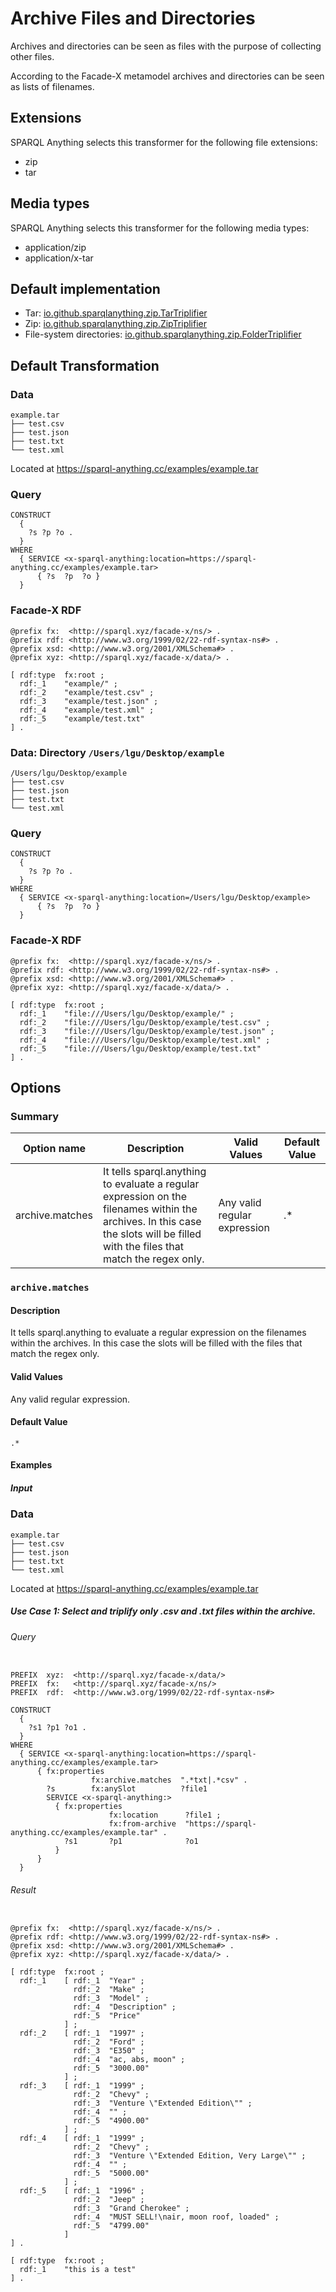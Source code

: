 # Archive Files and Directories

Archives and directories can be seen as files with the purpose of collecting other files.

According to the Facade-X metamodel archives and directories can be seen as lists of filenames.


## Extensions

SPARQL Anything selects this transformer for the following file extensions:

- zip
- tar

## Media types

SPARQL Anything selects this transformer for the following media types:

- application/zip
- application/x-tar

## Default implementation

- Tar: [io.github.sparqlanything.zip.TarTriplifier](../sparql-anything-archive/src/main/java/com/github/sparqlanything/zip/TarTriplifier.java)
- Zip: [io.github.sparqlanything.zip.ZipTriplifier](../sparql-anything-archive/src/main/java/com/github/sparqlanything/zip/ZipTriplifier.java)
- File-system directories: [io.github.sparqlanything.zip.FolderTriplifier](../sparql-anything-archive/src/main/java/com/github/sparqlanything/zip/FolderTriplifier.java)

## Default Transformation


### Data

```
example.tar
├── test.csv
├── test.json
├── test.txt
└── test.xml
```

Located at https://sparql-anything.cc/examples/example.tar

### Query

```
CONSTRUCT
  {
    ?s ?p ?o .
  }
WHERE
  { SERVICE <x-sparql-anything:location=https://sparql-anything.cc/examples/example.tar>
      { ?s  ?p  ?o }
  }

```

### Facade-X RDF

```turtle
@prefix fx:  <http://sparql.xyz/facade-x/ns/> .
@prefix rdf: <http://www.w3.org/1999/02/22-rdf-syntax-ns#> .
@prefix xsd: <http://www.w3.org/2001/XMLSchema#> .
@prefix xyz: <http://sparql.xyz/facade-x/data/> .

[ rdf:type  fx:root ;
  rdf:_1    "example/" ;
  rdf:_2    "example/test.csv" ;
  rdf:_3    "example/test.json" ;
  rdf:_4    "example/test.xml" ;
  rdf:_5    "example/test.txt"
] .
```

### Data: Directory  `/Users/lgu/Desktop/example`

```
/Users/lgu/Desktop/example
├── test.csv
├── test.json
├── test.txt
└── test.xml
```

### Query

```
CONSTRUCT 
  { 
    ?s ?p ?o .
  }
WHERE
  { SERVICE <x-sparql-anything:location=/Users/lgu/Desktop/example>
      { ?s  ?p  ?o }
  }

```

### Facade-X RDF

```turtle
@prefix fx:  <http://sparql.xyz/facade-x/ns/> .
@prefix rdf: <http://www.w3.org/1999/02/22-rdf-syntax-ns#> .
@prefix xsd: <http://www.w3.org/2001/XMLSchema#> .
@prefix xyz: <http://sparql.xyz/facade-x/data/> .

[ rdf:type  fx:root ;
  rdf:_1    "file:///Users/lgu/Desktop/example/" ;
  rdf:_2    "file:///Users/lgu/Desktop/example/test.csv" ;
  rdf:_3    "file:///Users/lgu/Desktop/example/test.json" ;
  rdf:_4    "file:///Users/lgu/Desktop/example/test.xml" ;
  rdf:_5    "file:///Users/lgu/Desktop/example/test.txt"
] .
```


## Options

### Summary

| Option name      | Description | Valid Values | Default Value |
|------------------|-------------|--------------|---------------|
| archive.matches  |It tells sparql.anything to evaluate a regular expression on the filenames within the archives. In this case the slots will be filled with the files that match the regex only.|Any valid regular expression|.*| 



### `archive.matches`

#### Description

It tells sparql.anything to evaluate a regular expression on the filenames within the archives. In this case the slots will be filled with the files that match the regex only.

#### Valid Values

Any valid regular expression.

#### Default Value

`.*`

#### Examples

##### Input

### Data

```
example.tar
├── test.csv
├── test.json
├── test.txt
└── test.xml
```

Located at https://sparql-anything.cc/examples/example.tar

##### Use Case 1: Select and triplify only .csv and .txt files within the archive.

###### Query

```

PREFIX  xyz:  <http://sparql.xyz/facade-x/data/>
PREFIX  fx:   <http://sparql.xyz/facade-x/ns/>
PREFIX  rdf:  <http://www.w3.org/1999/02/22-rdf-syntax-ns#>

CONSTRUCT 
  { 
    ?s1 ?p1 ?o1 .
  }
WHERE
  { SERVICE <x-sparql-anything:location=https://sparql-anything.cc/examples/example.tar>
      { fx:properties
                  fx:archive.matches  ".*txt|.*csv" .
        ?s        fx:anySlot          ?file1
        SERVICE <x-sparql-anything:>
          { fx:properties
                      fx:location      ?file1 ;
                      fx:from-archive  "https://sparql-anything.cc/examples/example.tar" .
            ?s1       ?p1              ?o1
          }
      }
  }

```

###### Result

```turtle

@prefix fx:  <http://sparql.xyz/facade-x/ns/> .
@prefix rdf: <http://www.w3.org/1999/02/22-rdf-syntax-ns#> .
@prefix xsd: <http://www.w3.org/2001/XMLSchema#> .
@prefix xyz: <http://sparql.xyz/facade-x/data/> .

[ rdf:type  fx:root ;
  rdf:_1    [ rdf:_1  "Year" ;
              rdf:_2  "Make" ;
              rdf:_3  "Model" ;
              rdf:_4  "Description" ;
              rdf:_5  "Price"
            ] ;
  rdf:_2    [ rdf:_1  "1997" ;
              rdf:_2  "Ford" ;
              rdf:_3  "E350" ;
              rdf:_4  "ac, abs, moon" ;
              rdf:_5  "3000.00"
            ] ;
  rdf:_3    [ rdf:_1  "1999" ;
              rdf:_2  "Chevy" ;
              rdf:_3  "Venture \"Extended Edition\"" ;
              rdf:_4  "" ;
              rdf:_5  "4900.00"
            ] ;
  rdf:_4    [ rdf:_1  "1999" ;
              rdf:_2  "Chevy" ;
              rdf:_3  "Venture \"Extended Edition, Very Large\"" ;
              rdf:_4  "" ;
              rdf:_5  "5000.00"
            ] ;
  rdf:_5    [ rdf:_1  "1996" ;
              rdf:_2  "Jeep" ;
              rdf:_3  "Grand Cherokee" ;
              rdf:_4  "MUST SELL!\nair, moon roof, loaded" ;
              rdf:_5  "4799.00"
            ]
] .

[ rdf:type  fx:root ;
  rdf:_1    "this is a test"
] .



```


